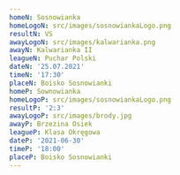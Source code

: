 ```yaml
---
homeN: Sosnowianka
homeLogoN: src/images/sosnowiankaLogo.png
resultN: VS
awayLogoN: src/images/kalwarianka.png
awayN: Kalwarianka II
leagueN: Puchar Polski
dateN: '25.07.2021'
timeN: '17:30'
placeN: Boisko Sosnowianki
homeP: Sownowianka
homeLogoP: src/images/sosnowiankaLogo.png
resultP: '2:3'
awayLogoP: src/images/brody.jpg
awayP: Brzezina Osiek
leagueP: Klasa Okręgowa
dateP: '2021-06-30'
timeP: '18:00'
placeP: Boisko Sosnowianki
---
```


